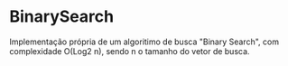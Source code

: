 # BinarySearch
Implementação própria de um algoritimo de busca "Binary Search", com complexidade O(Log2 n), sendo n o tamanho do vetor de busca.
